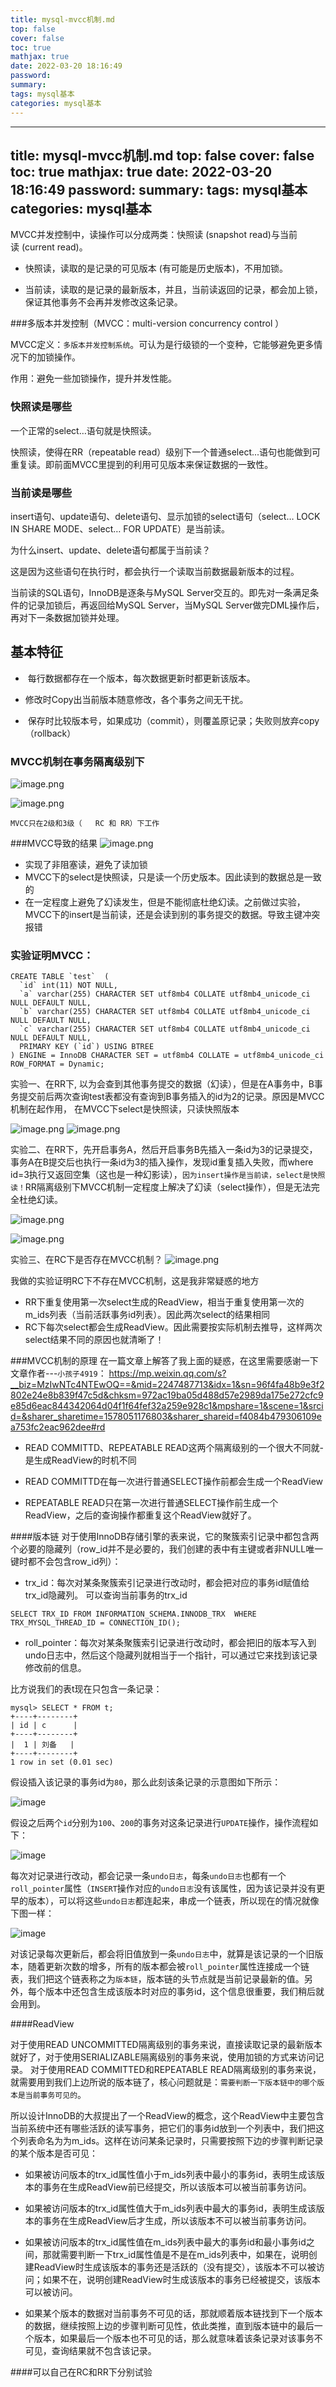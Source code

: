 ```yaml
---
title: mysql-mvcc机制.md
top: false
cover: false
toc: true
mathjax: true
date: 2022-03-20 18:16:49
password:
summary:
tags: mysql基本
categories: mysql基本
---
```

---
title: mysql-mvcc机制.md
top: false
cover: false
toc: true
mathjax: true
date: 2022-03-20 18:16:49
password:
summary:
tags: mysql基本
categories: mysql基本
---
MVCC并发控制中，读操作可以分成两类：快照读 (snapshot read)与当前读 (current read)。

* 快照读，读取的是记录的可见版本 (有可能是历史版本)，不用加锁。

* 当前读，读取的是记录的最新版本，并且，当前读返回的记录，都会加上锁，保证其他事务不会再并发修改这条记录。

###多版本并发控制（MVCC：multi-version concurrency control ）

MVCC定义：`多版本并发控制系统`。可认为是行级锁的一个变种，它能够避免更多情况下的加锁操作。

作用：避免一些加锁操作，提升并发性能。


### 快照读是哪些

一个正常的select…语句就是快照读。

快照读，使得在RR（repeatable read）级别下一个普通select...语句也能做到可重复读。即前面MVCC里提到的利用可见版本来保证数据的一致性。

###  当前读是哪些

insert语句、update语句、delete语句、显示加锁的select语句（select… LOCK IN SHARE MODE、select… FOR UPDATE）是当前读。

为什么insert、update、delete语句都属于当前读？

这是因为这些语句在执行时，都会执行一个读取当前数据最新版本的过程。

当前读的SQL语句，InnoDB是逐条与MySQL Server交互的。即先对一条满足条件的记录加锁后，再返回给MySQL Server，当MySQL Server做完DML操作后，再对下一条数据加锁并处理。

## **基本特征**

-  每行数据都存在一个版本，每次数据更新时都更新该版本。

- 修改时Copy出当前版本随意修改，各个事务之间无干扰。

-  保存时比较版本号，如果成功（commit），则覆盖原记录；失败则放弃copy（rollback）

### MVCC机制在事务隔离级别下

![image.png](https://upload-images.jianshu.io/upload_images/13965490-678ad3b8f0e2081d.png?imageMogr2/auto-orient/strip%7CimageView2/2/w/1240)


![image.png](https://upload-images.jianshu.io/upload_images/13965490-d25af3cbd44cee62.png?imageMogr2/auto-orient/strip%7CimageView2/2/w/1240)

`MVCC只在2级和3级（   RC 和 RR）下工作`


###MVCC导致的结果
![image.png](https://upload-images.jianshu.io/upload_images/13965490-34d90974558c046d.png?imageMogr2/auto-orient/strip%7CimageView2/2/w/1240)


- 实现了非阻塞读，避免了读加锁
- MVCC下的select是快照读，只是读一个历史版本。因此读到的数据总是一致的
- 在一定程度上避免了幻读发生，但是不能彻底杜绝幻读。之前做过实验，MVCC下的insert是当前读，还是会读到别的事务提交的数据。导致主键冲突报错

### 实验证明MVCC：
~~~
CREATE TABLE `test`  (
  `id` int(11) NOT NULL,
  `a` varchar(255) CHARACTER SET utf8mb4 COLLATE utf8mb4_unicode_ci NULL DEFAULT NULL,
  `b` varchar(255) CHARACTER SET utf8mb4 COLLATE utf8mb4_unicode_ci NULL DEFAULT NULL,
  `c` varchar(255) CHARACTER SET utf8mb4 COLLATE utf8mb4_unicode_ci NULL DEFAULT NULL,
  PRIMARY KEY (`id`) USING BTREE
) ENGINE = InnoDB CHARACTER SET = utf8mb4 COLLATE = utf8mb4_unicode_ci ROW_FORMAT = Dynamic;
~~~
实验一、在RR下, 以为会查到其他事务提交的数据（幻读），但是在A事务中，B事务提交前后两次查询test表都没有查询到B事务插入的id为2的记录。原因是MVCC机制在起作用， 在MVCC下select是快照读，只读快照版本


![image.png](https://upload-images.jianshu.io/upload_images/13965490-aa2c1e834ffe4630.png?imageMogr2/auto-orient/strip%7CimageView2/2/w/1240)
![image.png](https://upload-images.jianshu.io/upload_images/13965490-b86aebdbe7411933.png?imageMogr2/auto-orient/strip%7CimageView2/2/w/1240)

实验二、在RR下，先开启事务A，然后开启事务B先插入一条id为3的记录提交，事务A在B提交后也执行一条id为3的插入操作，发现id重复插入失败，而where id=3执行又返回空集（这也是一种幻影读），`因为insert操作是当前读，select是快照读！`RR隔离级别下MVCC机制一定程度上解决了幻读（select操作），但是无法完全杜绝幻读。

![image.png](https://upload-images.jianshu.io/upload_images/13965490-b87228f93d0e70ba.png?imageMogr2/auto-orient/strip%7CimageView2/2/w/1240)

![image.png](https://upload-images.jianshu.io/upload_images/13965490-a2a60e62d0ed3005.png?imageMogr2/auto-orient/strip%7CimageView2/2/w/1240)

实验三、在RC下是否存在MVCC机制？
![image.png](https://upload-images.jianshu.io/upload_images/13965490-daadb3f2becdcb81.png?imageMogr2/auto-orient/strip%7CimageView2/2/w/1240)

我做的实验证明RC下不存在MVCC机制，这是我非常疑惑的地方

- RR下重复使用第一次select生成的ReadView，相当于重复使用第一次的m_ids列表（当前活跃事务id列表）。因此两次select的结果相同
- RC下每次select都会生成ReadView。因此需要按实际机制去推导，这样两次select结果不同的原因也就清晰了！

###MVCC机制的原理
在一篇文章上解答了我上面的疑惑，在这里需要感谢一下文章作者---`小孩子4919`：
https://mp.weixin.qq.com/s?__biz=MzIwNTc4NTEwOQ==&mid=2247487713&idx=1&sn=96f4fa48b9e3f2802e24e8b839f47c5d&chksm=972ac19ba05d488d57e2989da175e272cfc9e85d6eac844342064d04f1f64fef32a259e928c1&mpshare=1&scene=1&srcid=&sharer_sharetime=1578051176803&sharer_shareid=f4084b479306109ea753fc2eac962dee#rd


- READ COMMITTD、REPEATABLE READ这两个隔离级别的一个很大不同就-是生成ReadView的时机不同
- READ COMMITTD在每一次进行普通SELECT操作前都会生成一个ReadView

- REPEATABLE READ只在第一次进行普通SELECT操作前生成一个ReadView，之后的查询操作都重复这个ReadView就好了。

####版本链
对于使用InnoDB存储引擎的表来说，它的聚簇索引记录中都包含两个必要的隐藏列（row_id并不是必要的，我们创建的表中有主键或者非NULL唯一键时都不会包含row_id列）：


- trx_id：每次对某条聚簇索引记录进行改动时，都会把对应的事务id赋值给trx_id隐藏列。
可以查询当前事务的trx_id
~~~
SELECT TRX_ID FROM INFORMATION_SCHEMA.INNODB_TRX  WHERE TRX_MYSQL_THREAD_ID = CONNECTION_ID();
~~~
- roll_pointer：每次对某条聚簇索引记录进行改动时，都会把旧的版本写入到undo日志中，然后这个隐藏列就相当于一个指针，可以通过它来找到该记录修改前的信息。

比方说我们的表t现在只包含一条记录：

~~~
mysql> SELECT * FROM t;
+----+--------+
| id | c      |
+----+--------+
|  1 | 刘备   |
+----+--------+
1 row in set (0.01 sec)
~~~
假设插入该记录的事务id为`80`，那么此刻该条记录的示意图如下所示：

![image](https://upload-images.jianshu.io/upload_images/13965490-09c0c59af162311c?imageMogr2/auto-orient/strip%7CimageView2/2/w/1240)

假设之后两个`id`分别为`100`、`200`的事务对这条记录进行`UPDATE`操作，操作流程如下：

![image](https://upload-images.jianshu.io/upload_images/13965490-5f0341bdd7e793a9?imageMogr2/auto-orient/strip%7CimageView2/2/w/1240)


每次对记录进行改动，都会记录一条`undo日志`，每条`undo日志`也都有一个`roll_pointer`属性（`INSERT`操作对应的`undo日志`没有该属性，因为该记录并没有更早的版本），可以将这些`undo日志`都连起来，串成一个链表，所以现在的情况就像下图一样：

![image](https://upload-images.jianshu.io/upload_images/13965490-4c89379b95b4a14a?imageMogr2/auto-orient/strip%7CimageView2/2/w/1240)

对该记录每次更新后，都会将旧值放到一条`undo日志`中，就算是该记录的一个旧版本，随着更新次数的增多，所有的版本都会被`roll_pointer`属性连接成一个链表，我们把这个链表称之为`版本链`，版本链的头节点就是当前记录最新的值。另外，每个版本中还包含生成该版本时对应的事务id，这个信息很重要，我们稍后就会用到。


####ReadView


对于使用READ UNCOMMITTED隔离级别的事务来说，直接读取记录的最新版本就好了，对于使用SERIALIZABLE隔离级别的事务来说，使用加锁的方式来访问记录。
对于使用READ COMMITTED和REPEATABLE READ隔离级别的事务来说，就需要用到我们上边所说的版本链了，核心问题就是：`需要判断一下版本链中的哪个版本是当前事务可见的`。

 所以设计InnoDB的大叔提出了一个ReadView的概念，这个ReadView中主要包含当前系统中还有哪些活跃的读写事务，把它们的事务id放到一个列表中，我们把这个列表命名为为m_ids。这样在访问某条记录时，只需要按照下边的步骤判断记录的某个版本是否可见：



- 如果被访问版本的trx_id属性值小于m_ids列表中最小的事务id，表明生成该版本的事务在生成ReadView前已经提交，所以该版本可以被当前事务访问。

- 如果被访问版本的trx_id属性值大于m_ids列表中最大的事务id，表明生成该版本的事务在生成ReadView后才生成，所以该版本不可以被当前事务访问。

- 如果被访问版本的trx_id属性值在m_ids列表中最大的事务id和最小事务id之间，那就需要判断一下trx_id属性值是不是在m_ids列表中，如果在，说明创建ReadView时生成该版本的事务还是活跃的（没有提交），该版本不可以被访问；如果不在，说明创建ReadView时生成该版本的事务已经被提交，该版本可以被访问。


- 如果某个版本的数据对当前事务不可见的话，那就顺着版本链找到下一个版本的数据，继续按照上边的步骤判断可见性，依此类推，直到版本链中的最后一个版本，如果最后一个版本也不可见的话，那么就意味着该条记录对该事务不可见，查询结果就不包含该记录。

####可以自己在RC和RR下分别试验
